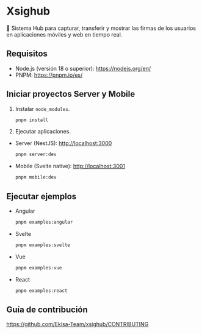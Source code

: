 # Xsighub

📝 Sistema Hub para capturar, transferir y mostrar las firmas de los usuarios en aplicaciones móviles y web en tiempo real.

## Requisitos

- Node.js (versión 18 o superior): <https://nodejs.org/en/>
- PNPM: <https://pnpm.io/es/>

## Iniciar proyectos Server y Mobile

1. Instalar `node_modules`.

   ```sh
   pnpm install
   ```

2. Ejecutar aplicaciones.

- Server (NestJS): [http://localhost:3000](http://localhost:3000)

  ```sh
  pnpm server:dev
  ```

- Mobile (Svelte native): [http://localhost:3001](http://localhost:3001)

  ```sh
  pnpm mobile:dev
  ```

## Ejecutar ejemplos

- Angular

   ```sh
   pnpm examples:angular
   ```

- Svelte

   ```sh
   pnpm examples:svelte
   ```

- Vue

   ```sh
   pnpm examples:vue
   ```

- React

   ```sh
   pnpm examples:react
   ```

## Guía de contribución

<https://github.com/Ekisa-Team/xsighub/CONTRIBUTING>